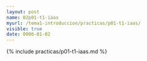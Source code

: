 ```yaml
---
layout: post
name: 02p01-t1-iaas
myurl: /tema1-introduccion/practicas/p01-t1-iaas/
visible: true
date: 0000-01-02
---
```


{% include practicas/p01-t1-iaas.md %}
